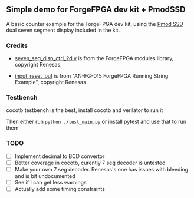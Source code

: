 ## Simple demo for ForgeFPGA dev kit + PmodSSD
A basic counter example for the ForgeFPGA dev kit, using the [Pmod SSD](https://digilent.com/shop/pmod-ssd-seven-segment-display/) dual seven segment display included in the kit. 


### Credits
- [seven_seg_disp_ctrl_2d.v](ffpga/lib/seven_seg_disp_ctrl_2d.v) is from the ForgeFPGA modules library, copyright Renesas.

- [input_reset_buf](ffpga/src/input_reset_buf.v) is from "AN-FG-015 ForgeFPGA Running String Example", copyright Renesas

### Testbench
cocotb testbench is the best, install cocotb and verilator to run it

Then either run `python ./test_main.py` or install pytest and use that to run them

### TODO
- [ ] Implement decimal to BCD convertor
- [ ] Better coverage in cocotb, curently 7 seg decoder is untested
- [ ] Make your own 7 seg decoder. Renesas's one has issues with bleeding and is bit undocumented
- [ ] See if I can get less warnings
- [ ] Actually add some timing constraints
